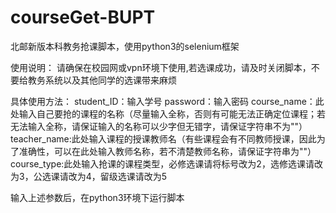 # courseGet-BUPT
北邮新版本科教务抢课脚本，使用python3的selenium框架

使用说明：
请确保在校园网或vpn环境下使用,若选课成功，请及时关闭脚本，不要给教务系统以及其他同学的选课带来麻烦

具体使用方法：
student_ID：输入学号
password：输入密码
course_name：此处输入自己要抢的课程的名称（尽量输入全称，否则有可能无法正确定位课程；若无法输入全称，请保证输入的名称可以少字但无错字，请保证字符串不为""）
teacher_name:此处输入课程的授课教师名（有些课程会有不同教师授课，因此为了准确性，可以在此处输入教师名称，若不清楚教师名称，请保证字符串为""）
course_type:此处输入抢课的课程类型，必修选课请将标号改为2，选修选课请改为3，公选课请改为4，留级选课请改为5

输入上述参数后，在python3环境下运行脚本
